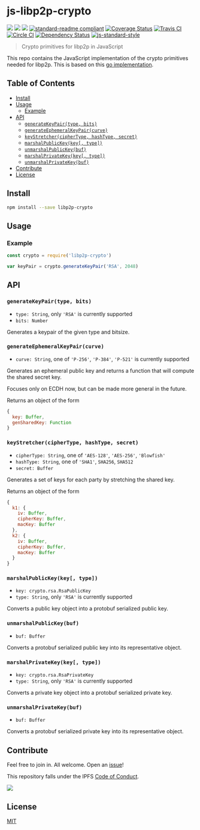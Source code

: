 # js-libp2p-crypto

[![](https://img.shields.io/badge/made%20by-Protocol%20Labs-blue.svg?style=flat-square)](http://ipn.io)
[![](https://img.shields.io/badge/project-IPFS-blue.svg?style=flat-square)](http://ipfs.io/)
[![](https://img.shields.io/badge/freenode-%23ipfs-blue.svg?style=flat-square)](http://webchat.freenode.net/?channels=%23ipfs)
[![standard-readme compliant](https://img.shields.io/badge/standard--readme-OK-green.svg?style=flat-square)](https://github.com/RichardLitt/standard-readme)
[![Coverage Status](https://coveralls.io/repos/github/libp2p/js-libp2p-crypto/badge.svg?branch=master)](https://coveralls.io/github/libp2p/js-libp2p-crypto?branch=master)
[![Travis CI](https://travis-ci.org/libp2p/js-libp2p-crypto.svg?branch=master)](https://travis-ci.org/libp2p/js-libp2p-crypto)
[![Circle CI](https://circleci.com/gh/libp2p/js-libp2p-crypto.svg?style=svg)](https://circleci.com/gh/libp2p/js-libp2p-crypto)
[![Dependency Status](https://david-dm.org/libp2p/js-libp2p-crypto.svg?style=flat-square)](https://david-dm.org/libp2p/js-libp2p-crypto)
[![js-standard-style](https://img.shields.io/badge/code%20style-standard-brightgreen.svg?style=flat-square)](https://github.com/feross/standard)

> Crypto primitives for libp2p in JavaScript

This repo contains the JavaScript implementation of the crypto primitives
needed for libp2p. This is based on this [go implementation](https://github.com/libp2p/go-libp2p-crypto).

## Table of Contents

- [Install](#install)
- [Usage](#usage)
  - [Example](#example)
- [API](#api)
  - [`generateKeyPair(type, bits)`](#generatekeypairtype-bits)
  - [`generateEphemeralKeyPair(curve)`](#generateephemeralkeypaircurve)
  - [`keyStretcher(cipherType, hashType, secret)`](#keystretcherciphertype-hashtype-secret)
  - [`marshalPublicKey(key[, type])`](#marshalpublickeykey-type)
  - [`unmarshalPublicKey(buf)`](#unmarshalpublickeybuf)
  - [`marshalPrivateKey(key[, type])`](#marshalprivatekeykey-type)
  - [`unmarshalPrivateKey(buf)`](#unmarshalprivatekeybuf)
- [Contribute](#contribute)
- [License](#license)

## Install

```sh
npm install --save libp2p-crypto
```

## Usage

### Example

```js
const crypto = require('libp2p-crypto')

var keyPair = crypto.generateKeyPair('RSA', 2048)
```

## API

### `generateKeyPair(type, bits)`

- `type: String`, only `'RSA'` is currently supported
- `bits: Number`

Generates a keypair of the given type and bitsize.

### `generateEphemeralKeyPair(curve)`

- `curve: String`, one of `'P-256'`, `'P-384'`, `'P-521'` is currently supported

Generates an ephemeral public key and returns a function that will compute the shared secret key.

Focuses only on ECDH now, but can be made more general in the future.

Returns an object of the form
```js
{
  key: Buffer,
  genSharedKey: Function
}
```

### `keyStretcher(cipherType, hashType, secret)`

- `cipherType: String`, one of `'AES-128'`, `'AES-256'`, `'Blowfish'`
- `hashType: String`, one of `'SHA1'`, `SHA256`, `SHA512`
- `secret: Buffer`

Generates a set of keys for each party by stretching the shared key.

Returns an object of the form
```js
{
  k1: {
    iv: Buffer,
    cipherKey: Buffer,
    macKey: Buffer
  },
  k2: {
    iv: Buffer,
    cipherKey: Buffer,
    macKey: Buffer
  }
}
```
### `marshalPublicKey(key[, type])`

- `key: crypto.rsa.RsaPublicKey`
- `type: String`, only `'RSA'` is currently supported

Converts a public key object into a protobuf serialized public key.

### `unmarshalPublicKey(buf)`

- `buf: Buffer`

Converts a protobuf serialized public key into its  representative object.

### `marshalPrivateKey(key[, type])`

- `key: crypto.rsa.RsaPrivateKey`
- `type: String`, only `'RSA'` is currently supported

Converts a private key object into a protobuf serialized private key.

### `unmarshalPrivateKey(buf)`

- `buf: Buffer`

Converts a protobuf serialized private key into its  representative object.

## Contribute

Feel free to join in. All welcome. Open an [issue](https://github.com/libp2p/js-libp2p-crypto/issues)!

This repository falls under the IPFS [Code of Conduct](https://github.com/ipfs/community/blob/master/code-of-conduct.md).

[![](https://cdn.rawgit.com/jbenet/contribute-ipfs-gif/master/img/contribute.gif)](https://github.com/ipfs/community/blob/master/contributing.md)

## License

[MIT](LICENSE)

